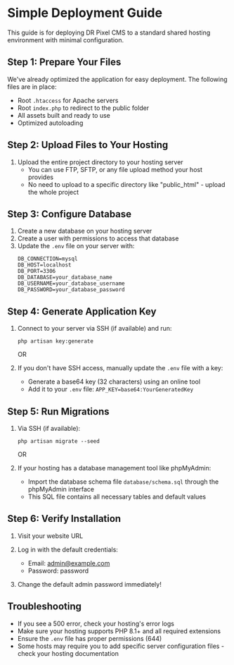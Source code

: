 # Simple Deployment Guide

This guide is for deploying DR Pixel CMS to a standard shared hosting environment with minimal configuration.

## Step 1: Prepare Your Files

We've already optimized the application for easy deployment. The following files are in place:
- Root `.htaccess` for Apache servers
- Root `index.php` to redirect to the public folder
- All assets built and ready to use
- Optimized autoloading

## Step 2: Upload Files to Your Hosting

1. Upload the entire project directory to your hosting server
   - You can use FTP, SFTP, or any file upload method your host provides
   - No need to upload to a specific directory like "public_html" - upload the whole project

## Step 3: Configure Database

1. Create a new database on your hosting server
2. Create a user with permissions to access that database
3. Update the `.env` file on your server with:
   ```
   DB_CONNECTION=mysql
   DB_HOST=localhost
   DB_PORT=3306
   DB_DATABASE=your_database_name
   DB_USERNAME=your_database_username
   DB_PASSWORD=your_database_password
   ```

## Step 4: Generate Application Key

1. Connect to your server via SSH (if available) and run:
   ```
   php artisan key:generate
   ```

   OR

2. If you don't have SSH access, manually update the `.env` file with a key:
   - Generate a base64 key (32 characters) using an online tool
   - Add it to your `.env` file: `APP_KEY=base64:YourGeneratedKey`

## Step 5: Run Migrations

1. Via SSH (if available):
   ```
   php artisan migrate --seed
   ```

   OR

2. If your hosting has a database management tool like phpMyAdmin:
   - Import the database schema file `database/schema.sql` through the phpMyAdmin interface
   - This SQL file contains all necessary tables and default values

## Step 6: Verify Installation

1. Visit your website URL
2. Log in with the default credentials:
   - Email: admin@example.com
   - Password: password

3. Change the default admin password immediately!

## Troubleshooting

- If you see a 500 error, check your hosting's error logs
- Make sure your hosting supports PHP 8.1+ and all required extensions
- Ensure the `.env` file has proper permissions (644)
- Some hosts may require you to add specific server configuration files - check your hosting documentation 